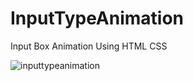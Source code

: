 # InputTypeAnimation
Input Box Animation Using HTML CSS

![inputtypeanimation](https://user-images.githubusercontent.com/77136120/221394061-29257d10-b591-4467-a7be-f66a01a2ccbc.gif)
